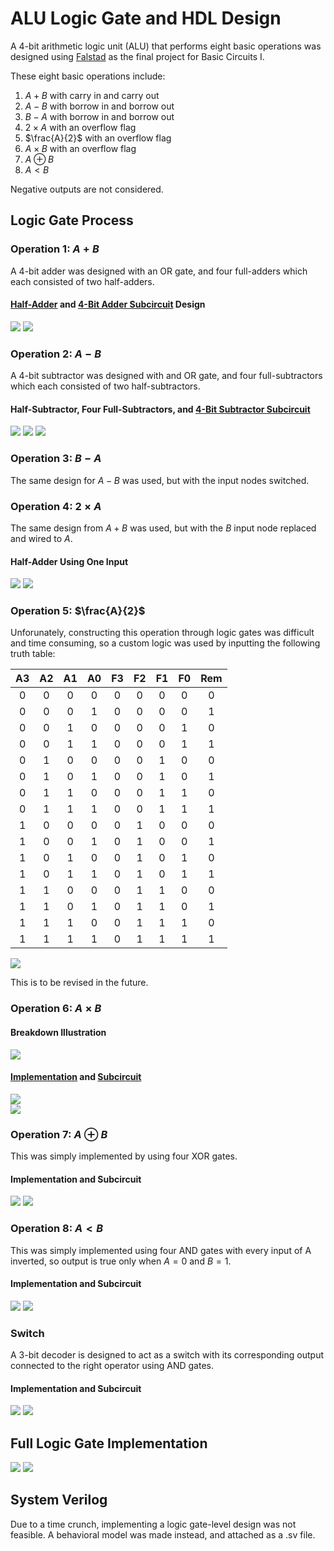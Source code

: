 # ALU Logic Gate and HDL Design

A 4-bit arithmetic logic unit (ALU) that performs eight basic operations was designed using [Falstad](https://www.falstad.com/circuit/) as the final project for Basic Circuits I.

These eight basic operations include:

1. $A + B$ with carry in and carry out
2. $A - B$ with borrow in and borrow out
3. $B - A$ with borrow in and borrow out
4. $2 \times A$ with an overflow flag
5. $\frac{A}{2}$ with an overflow flag
6. $A \times B$ with an overflow flag
7. $A \oplus B$
8. $A \lt B$

Negative outputs are not considered.

## Logic Gate Process

### Operation 1: $A + B$

A 4-bit adder was designed with an OR gate, and four full-adders which each consisted of two half-adders.

#### [Half-Adder](https://tinyurl.com/26sxbmyw) and [4-Bit Adder Subcircuit](https://tinyurl.com/2b7qvenk) Design

![](img/half-adder.png)
![](img/4bitadder.jpg)

### Operation 2: $A - B$

A 4-bit subtractor was designed with and OR gate, and four full-subtractors which each consisted of two half-subtractors.

#### Half-Subtractor, Four Full-Subtractors, and [4-Bit Subtractor Subcircuit](https://tinyurl.com/225nt4u7)

![](img/half-subtractor.png)
![](img/full-subtractors.png)
![](img/subtraction.jpg)

### Operation 3: $B - A$

The same design for $A - B$ was used, but with the input nodes switched.

### Operation 4: $2 \times A$

The same design from $A + B$ was used, but with the $B$ input node replaced and wired to $A$.

#### Half-Adder Using One Input

![](img/half-adder-same-input.png)
![](img/doubler.jpg)

### Operation 5: $\frac{A}{2}$

Unforunately, constructing this operation through logic gates was difficult and time consuming, so a custom logic was used by inputting the following truth table:

| A3  | A2  | A1  | A0  | F3  | F2  | F1  | F0  | Rem |
| :-: | :-: | :-: | :-: | :-: | :-: | :-: | :-: | :-: |
|  0  |  0  |  0  |  0  |  0  |  0  |  0  |  0  |  0  |
|  0  |  0  |  0  |  1  |  0  |  0  |  0  |  0  |  1  |
|  0  |  0  |  1  |  0  |  0  |  0  |  0  |  1  |  0  |
|  0  |  0  |  1  |  1  |  0  |  0  |  0  |  1  |  1  |
|  0  |  1  |  0  |  0  |  0  |  0  |  1  |  0  |  0  |
|  0  |  1  |  0  |  1  |  0  |  0  |  1  |  0  |  1  |
|  0  |  1  |  1  |  0  |  0  |  0  |  1  |  1  |  0  |
|  0  |  1  |  1  |  1  |  0  |  0  |  1  |  1  |  1  |
|  1  |  0  |  0  |  0  |  0  |  1  |  0  |  0  |  0  |
|  1  |  0  |  0  |  1  |  0  |  1  |  0  |  0  |  1  |
|  1  |  0  |  1  |  0  |  0  |  1  |  0  |  1  |  0  |
|  1  |  0  |  1  |  1  |  0  |  1  |  0  |  1  |  1  |
|  1  |  1  |  0  |  0  |  0  |  1  |  1  |  0  |  0  |
|  1  |  1  |  0  |  1  |  0  |  1  |  1  |  0  |  1  |
|  1  |  1  |  1  |  0  |  0  |  1  |  1  |  1  |  0  |
|  1  |  1  |  1  |  1  |  0  |  1  |  1  |  1  |  1  |

![](img/customlogic.jpg)

This is to be revised in the future.

### Operation 6: $A \times B$

#### Breakdown Illustration

![](img/AB-breakdown.png)

#### [Implementation](https://tinyurl.com/29qgg86j) and [Subcircuit](https://tinyurl.com/27bo2969)

![](img/AB.png)  
![](img/multiply.jpg)

### Operation 7: $A \oplus B$

This was simply implemented by using four XOR gates.

#### Implementation and Subcircuit

![](img/four-XOR.png)
![](img/XOR.jpg)

### Operation 8: $A \lt B$

This was simply implemented using four AND gates with every input of A inverted, so output is true only when $A = 0$ and $B = 1$.

#### Implementation and Subcircuit

![](img/four-AND.png)
![](img/AlessthanB.jpg)

### Switch

A 3-bit decoder is designed to act as a switch with its corresponding output connected to the right operator using AND gates.

#### Implementation and Subcircuit

![](img/3bitdecoder-internal.jpg)
![](img/3bitdecoder.jpg)

## Full Logic Gate Implementation

![](img/ALU-overview.png)
![](img/ALU.jpg)

## System Verilog

Due to a time crunch, implementing a logic gate-level design was not feasible. A behavioral model was made instead, and attached as a .sv file.
